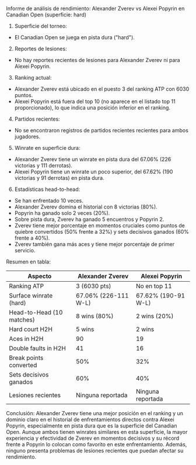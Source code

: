Informe de análisis de rendimiento: Alexander Zverev vs Alexei Popyrin en Canadian Open (superficie: hard)

1. Superficie del torneo:
- El Canadian Open se juega en pista dura ("hard").

2. Reportes de lesiones:
- No hay reportes recientes de lesiones para Alexander Zverev ni para Alexei Popyrin.

3. Ranking actual:
- Alexander Zverev está ubicado en el puesto 3 del ranking ATP con 6030 puntos.
- Alexei Popyrin está fuera del top 10 (no aparece en el listado top 11 proporcionado), lo que indica una posición inferior en el ranking.

4. Partidos recientes:
- No se encontraron registros de partidos recientes recientes para ambos jugadores.

5. Winrate en superficie dura:
- Alexander Zverev tiene un winrate en pista dura del 67.06% (226 victorias y 111 derrotas).
- Alexei Popyrin tiene un winrate un poco superior, del 67.62% (190 victorias y 91 derrotas) en pista dura.

6. Estadísticas head-to-head:
- Se han enfrentado 10 veces.
- Alexander Zverev domina el historial con 8 victorias (80%).
- Popyrin ha ganado solo 2 veces (20%).
- Sobre pista dura, Zverev ha ganado 5 encuentros y Popyrin 2.
- Zverev tiene mejor porcentaje en momentos cruciales como puntos de quiebre convertidos (50% frente a 32%) y sets decisivos ganados (60% frente a 40%).
- Zverev también gana más aces y tiene mejor porcentaje de primer servicio.

Resumen en tabla:

| Aspecto                   | Alexander Zverev               | Alexei Popyrin               |
|---------------------------|-------------------------------|------------------------------|
| Ranking ATP               | 3 (6030 pts)                   | No en top 11                 |
| Surface winrate (hard)    | 67.06% (226-111 W-L)           | 67.62% (190-91 W-L)          |
| Head-to-Head (10 matches) | 8 wins (80%)                   | 2 wins (20%)                 |
| Hard court H2H            | 5 wins                        | 2 wins                      |
| Aces in H2H               | 90                            | 19                          |
| Double faults in H2H      | 41                            | 16                          |
| Break points converted    | 50%                           | 32%                         |
| Sets decisivos ganados    | 60%                           | 40%                         |
| Lesiones recientes        | Ninguna reportada             | Ninguna reportada            |

Conclusión:
Alexander Zverev tiene una mejor posición en el ranking y un dominio claro en el historial de enfrentamientos directos contra Alexei Popyrin, especialmente en pista dura que es la superficie del Canadian Open. Aunque ambos tienen winrates similares en esta superficie, la mayor experiencia y efectividad de Zverev en momentos decisivos y su récord frente a Popyrin lo colocan como favorito en este enfrentamiento. Además, ninguno presenta problemas de lesiones recientes que puedan afectar su rendimiento.